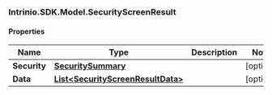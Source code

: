 ### Intrinio.SDK.Model.SecurityScreenResult
#### Properties

Name | Type | Description | Notes
------------ | ------------- | ------------- | -------------
**Security** | [**SecuritySummary**](SecuritySummary.md) |  | [optional] 
**Data** | [**List&lt;SecurityScreenResultData&gt;**](SecurityScreenResultData.md) |  | [optional] 

